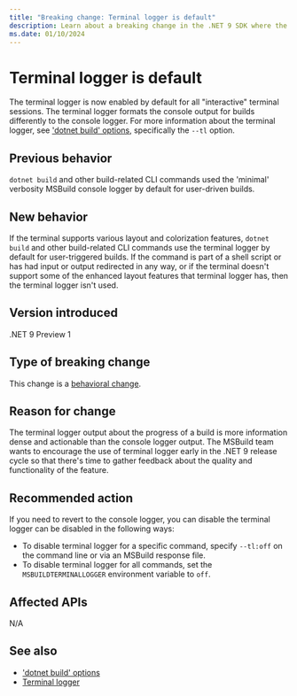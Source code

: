 ```yaml
---
title: "Breaking change: Terminal logger is default"
description: Learn about a breaking change in the .NET 9 SDK where the terminal logger is used by default for interactive MSBuild invocations.
ms.date: 01/10/2024
---
```

# Terminal logger is default

The terminal logger is now enabled by default for all "interactive" terminal sessions. The terminal logger formats the console output for builds differently to the console logger. For more information about the terminal logger, see ['dotnet build' options](../../../tools/dotnet-build.md#options), specifically the `--tl` option.

## Previous behavior

`dotnet build` and other build-related CLI commands used the 'minimal' verbosity MSBuild console logger by default for user-driven builds.

## New behavior

If the terminal supports various layout and colorization features, `dotnet build` and other build-related CLI commands use the terminal logger by default for user-triggered builds. If the command is part of a shell script or has had input or output redirected in any way, or if the terminal doesn't support some of the enhanced layout features that terminal logger has, then the terminal logger isn't used.

## Version introduced

.NET 9 Preview 1

## Type of breaking change

This change is a [behavioral change](../../categories.md#behavioral-change).

## Reason for change

The terminal logger output about the progress of a build is more information dense and actionable than the console logger output. The MSBuild team wants to encourage the use of terminal logger early in the .NET 9 release cycle so that there's time to gather feedback about the quality and functionality of the feature.

## Recommended action

If you need to revert to the console logger, you can disable the terminal logger can be disabled in the following ways:

- To disable terminal logger for a specific command, specify `--tl:off` on the command line or via an MSBuild response file.
- To disable terminal logger for all commands, set the `MSBUILDTERMINALLOGGER` environment variable to `off`.

## Affected APIs

N/A

## See also

- ['dotnet build' options](../../../tools/dotnet-build.md#options)
- [Terminal logger](../../../whats-new/dotnet-9/sdk.md#terminal-logger)
